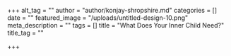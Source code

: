 +++
alt_tag = ""
author = "author/konjay-shropshire.md"
categories = []
date = ""
featured_image = "/uploads/untitled-design-10.png"
meta_description = ""
tags = []
title = "What Does Your Inner Child Need?"
title_tag = ""

+++
